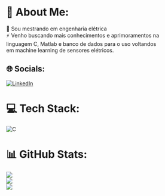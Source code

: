 # 💫 About Me:
🔭 Sou mestrando em engenharia elétrica<br>⚡ Venho buscando mais conhecimentos e aprimoramentos na<br>linguagem C, Matlab e banco de dados para o uso voltandos<br>em machine learning de sensores elétricos.<br>


## 🌐 Socials:
[![LinkedIn](https://img.shields.io/badge/LinkedIn-%230077B5.svg?logo=linkedin&logoColor=white)](https://linkedin.com/in/https://www.linkedin.com/in/medeiros-marcelo/) 

# 💻 Tech Stack:
![C](https://img.shields.io/badge/c-%2300599C.svg?style=flat&logo=c&logoColor=white)
# 📊 GitHub Stats:
![](https://github-readme-stats.vercel.app/api?username=mmedeiros456&theme=slateorange&hide_border=false&include_all_commits=false&count_private=false)<br/>
![](https://github-readme-streak-stats.herokuapp.com/?user=mmedeiros456&theme=slateorange&hide_border=false)<br/>
![](https://github-readme-stats.vercel.app/api/top-langs/?username=mmedeiros456&theme=slateorange&hide_border=false&include_all_commits=false&count_private=false&layout=compact)

<!-- Proudly created with GPRM ( https://gprm.itsvg.in ) -->